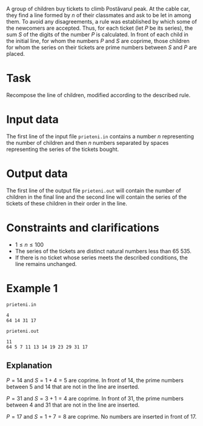 
A group of children buy tickets to climb Postăvarul peak. At the cable car, they find a line formed by $n$ of their classmates and ask to be let in among them. To avoid any disagreements, a rule was established by which some of the newcomers are accepted. Thus, for each ticket (let $P$ be its series), the sum $S$ of the digits of the number $P$ is calculated. In front of each child in the initial line, for whom the numbers $P$ and $S$ are coprime, those children for whom the series on their tickets are prime numbers between $S$ and $P$ are placed.

# Task

Recompose the line of children, modified according to the described rule.

# Input data

The first line of the input file `prieteni.in` contains a number $n$ representing the number of children and then $n$ numbers separated by spaces representing the series of the tickets bought.

# Output data

The first line of the output file `prieteni.out` will contain the number of children in the final line and the second line will contain the series of the tickets of these children in their order in the line.

# Constraints and clarifications

* $1 \leq n \leq 100$
* The series of the tickets are distinct natural numbers less than $65\ 535$.
* If there is no ticket whose series meets the described conditions, the line remains unchanged.

# Example 1

`prieteni.in`
```
4
64 14 31 17
```

`prieteni.out`
```
11
64 5 7 11 13 14 19 23 29 31 17
```

## Explanation

$P = 14$ and $S = 1+4 = 5$ are coprime. In front of $14$, the prime numbers between $5$ and $14$ that are not in the line are inserted.

$P = 31$ and $S = 3+1 = 4$ are coprime. In front of $31$, the prime numbers between $4$ and $31$ that are not in the line are inserted.

$P = 17$ and $S = 1+7 = 8$ are coprime. No numbers are inserted in front of $17$.
